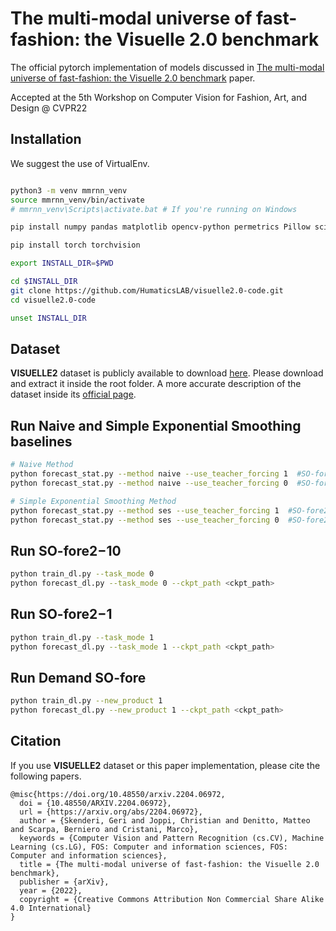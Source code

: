 # The multi-modal universe of fast-fashion: the Visuelle 2.0 benchmark

The official pytorch implementation of models discussed in [The multi-modal universe of fast-fashion: the Visuelle 2.0 benchmark](https://arxiv.org/abs/2204.06972v1)
paper.

Accepted at the 5th Workshop on Computer Vision for Fashion, Art, and Design @ CVPR22

## Installation

We suggest the use of VirtualEnv.

```bash

python3 -m venv mmrnn_venv
source mmrnn_venv/bin/activate
# mmrnn_venv\Scripts\activate.bat # If you're running on Windows

pip install numpy pandas matplotlib opencv-python permetrics Pillow scikit-image scikit-learn scipy tqdm transformers fairseq wandb

pip install torch torchvision

export INSTALL_DIR=$PWD

cd $INSTALL_DIR
git clone https://github.com/HumaticsLAB/visuelle2.0-code.git
cd visuelle2.0-code

unset INSTALL_DIR
```
## Dataset

**VISUELLE2** dataset is publicly available to download [here](https://forms.gle/8Sk431AsEgCot9Kv5). Please download and extract it inside the root folder. A more accurate description of the dataset inside its [official page](https://humaticslab.github.io/forecasting/visuelle).  

## Run Naive and Simple Exponential Smoothing baselines

```bash
# Naive Method
python forecast_stat.py --method naive --use_teacher_forcing 1  #SO-fore2−1
python forecast_stat.py --method naive --use_teacher_forcing 0  #SO-fore2−10

# Simple Exponential Smoothing Method
python forecast_stat.py --method ses --use_teacher_forcing 1  #SO-fore2−1
python forecast_stat.py --method ses --use_teacher_forcing 0  #SO-fore2−10
```
## Run SO-fore2−10

```bash
python train_dl.py --task_mode 0
python forecast_dl.py --task_mode 0 --ckpt_path <ckpt_path>
```
## Run SO-fore2−1
```bash
python train_dl.py --task_mode 1
python forecast_dl.py --task_mode 1 --ckpt_path <ckpt_path>
```
## Run Demand SO-fore
```bash
python train_dl.py --new_product 1
python forecast_dl.py --new_product 1 --ckpt_path <ckpt_path>
```

## Citation
If you use **VISUELLE2** dataset or this paper implementation, please cite the following papers.

```
@misc{https://doi.org/10.48550/arxiv.2204.06972,
  doi = {10.48550/ARXIV.2204.06972},
  url = {https://arxiv.org/abs/2204.06972},
  author = {Skenderi, Geri and Joppi, Christian and Denitto, Matteo and Scarpa, Berniero and Cristani, Marco},
  keywords = {Computer Vision and Pattern Recognition (cs.CV), Machine Learning (cs.LG), FOS: Computer and information sciences, FOS: Computer and information sciences},
  title = {The multi-modal universe of fast-fashion: the Visuelle 2.0 benchmark},
  publisher = {arXiv},
  year = {2022},
  copyright = {Creative Commons Attribution Non Commercial Share Alike 4.0 International}
}
```

